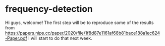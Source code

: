 # frequency-detection

Hi guys, welcome!
The first step will be to reproduce some of the results from
https://papers.nips.cc/paper/2020/file/1f8d87e1161af68b81bace188a1ec624-Paper.pdf
I will start to do that next week.


